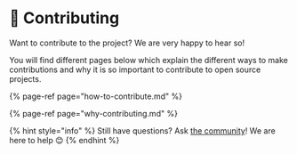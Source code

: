 # 👏 Contributing

Want to contribute to the project? We are very happy to hear so!

You will find different pages below which explain the different ways to make contributions and why it is so important to contribute to open source projects.

{% page-ref page="how-to-contribute.md" %}

{% page-ref page="why-contributing.md" %}



{% hint style="info" %}
Still have questions? Ask [the community](https://community.frontity.org/)! We are here to help 😊
{% endhint %}

